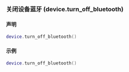 ### 关闭设备蓝牙 \(**device\.turn\_off\_bluetooth**\)


#### 声明
```lua
device.turn_off_bluetooth()
```

#### 示例  
```lua
device.turn_off_bluetooth()
```

